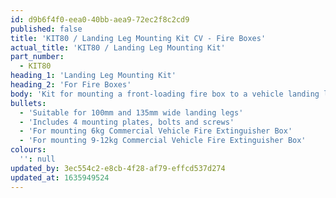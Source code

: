 ```yaml
---
id: d9b6f4f0-eea0-40bb-aea9-72ec2f8c2cd9
published: false
title: 'KIT80 / Landing Leg Mounting Kit CV - Fire Boxes'
actual_title: 'KIT80 / Landing Leg Mounting Kit'
part_number:
  - KIT80
heading_1: 'Landing Leg Mounting Kit'
heading_2: 'For Fire Boxes'
body: 'Kit for mounting a front-loading fire box to a vehicle landing leg.'
bullets:
  - 'Suitable for 100mm and 135mm wide landing legs'
  - 'Includes 4 mounting plates, bolts and screws'
  - 'For mounting 6kg Commercial Vehicle Fire Extinguisher Box'
  - 'For mounting 9-12kg Commercial Vehicle Fire Extinguisher Box'
colours:
  '': null
updated_by: 3ec554c2-e8cb-4f28-af79-effcd537d274
updated_at: 1635949524
---
```

